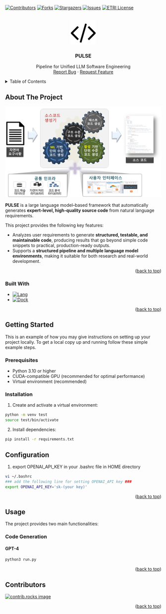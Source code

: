[![Contributors][contributors-shield]][contributors-url]
[![Forks][forks-shield]][forks-url]
[![Stargazers][stars-shield]][stars-url]
[![Issues][issues-shield]][issues-url]
[![ETRI License][license-shield]][license-url]


<!-- PROJECT LOGO -->
<br />
<div align="center">
  <a href="https://github.com/auto-code-etri/autocode">
    <img src="logo.png" alt="Logo" width="80" height="80">
  </a>

  <h3 align="center">PULSE</h3>

  <p align="center">
    Pipeline for Unified LLM Software Engineering
    <br />
    <a href="https://github.com/auto-code-etri/autocode/issues/new?labels=bug&template=bug-report---.md">Report Bug</a>
    &middot;
    <a href="https://github.com/auto-code-etri/autocode/issues/new?labels=enhancement&template=feature-request---.md">Request Feature</a>
  </p>
</div>


<!-- TABLE OF CONTENTS -->
<details>
  <summary>Table of Contents</summary>
  <ol>
    <li>
      <a href="#about-the-project">About The Project</a>
    </li>
    <li>
      <a href="#getting-started">Getting Started</a>
      <ul>
        <li><a href="#prerequisites">Prerequisites</a></li>
        <li><a href="#installation">Installation</a></li>
      </ul>
    </li>
    <li><a href="#usage">Usage</a></li>
    <li><a href="#contributing">Contributors</a></li>
    <li><a href="#license">License</a></li>
  </ol>
</details>


<!-- ABOUT THE PROJECT -->
## About The Project

<div align="center">
  <a href="https://github.com/auto-code-etri/autocode">
    <img src="overview_autocode.png" alt="Overview">
  </a>
</div>

**PULSE** is a large language model–based framework that automatically generates **expert-level, high-quality source code** from natural language requirements.  

This project provides the following key features:  
- Analyzes user requirements to generate **structured, testable, and maintainable code**, producing results that go beyond simple code snippets to practical, production-ready outputs.  
- Supports a **structured pipeline and multiple language model environments**, making it suitable for both research and real-world development.  

<p align="right">(<a href="#readme-top">back to top</a>)</p>


### Built With

* [![Lang][Langchain]][Langchain-url]
* [![Dock][Docker]][Docker-url]


<p align="right">(<a href="#readme-top">back to top</a>)</p>



<!-- GETTING STARTED -->
## Getting Started

This is an example of how you may give instructions on setting up your project locally.
To get a local copy up and running follow these simple example steps.

### Prerequisites

- Python 3.10 or higher
- CUDA-compatible GPU (recommended for optimal performance)
- Virtual environment (recommended)

### Installation

1. Create and activate a virtual environment:
```bash
python -m venv test
source test/bin/activate 
```

2. Install dependencies:
```bash
pip install -r requirements.txt
```

## Configuration

1. export OPENAI_API_KEY in your .bashrc file in HOME directory
```bash
vi ~/.bashrc
### add the following line for setting OPENAI_API key ###
export OPENAI_API_KEY='sk-(your key)'
```

<p align="right">(<a href="#readme-top">back to top</a>)</p>



<!-- USAGE EXAMPLES -->
## Usage

The project provides two main functionalities:

### Code Generation

#### GPT-4
```bash
python3 run.py
```

<p align="right">(<a href="#readme-top">back to top</a>)</p>


<!-- CONTRIBUTING -->
## Contributors

<a href="https://github.com/auto-code-etri/autocode/graphs/contributors">
  <img src="https://contrib.rocks/image?repo=auto-code-etri/autocode" alt="contrib.rocks image" />
</a>

<p align="right">(<a href="#readme-top">back to top</a>)</p>


<!-- MARKDOWN LINKS & IMAGES -->
<!-- https://www.markdownguide.org/basic-syntax/#reference-style-links -->
[contributors-shield]: https://img.shields.io/github/contributors/auto-code-etri/autocode.svg?style=for-the-badge
[contributors-url]: https://github.com/auto-code-etri/autocode/graphs/contributors
[forks-shield]: https://img.shields.io/github/forks/auto-code-etri/autocode.svg?style=for-the-badge
[forks-url]: https://github.com/othneildrew/Best-README-Template/network/members
[stars-shield]: https://img.shields.io/github/stars/auto-code-etri/autocode.svg?style=for-the-badge
[stars-url]: https://github.com/auto-code-etri/autocode/stargazers
[issues-shield]: https://img.shields.io/github/issues/auto-code-etri/autocode.svg?style=for-the-badge
[issues-url]: https://github.com/auto-code-etri/autocode/issues
[license-shield]: https://img.shields.io/github/license/auto-code-etri/autocode.svg?style=for-the-badge
[license-url]: https://github.com/auto-code-etri/autocode/blob/master/LICENSE
[Langchain]: https://img.shields.io/badge/LangChain-ffffff?logo=langchain&logoColor=green
[Langchain-url]: https://www.langchain.com/
[Docker]: https://img.shields.io/badge/docker-257bd6?style=for-the-badge&logo=docker&logoColor=white
[Docker-url]: https://www.docker.com/
